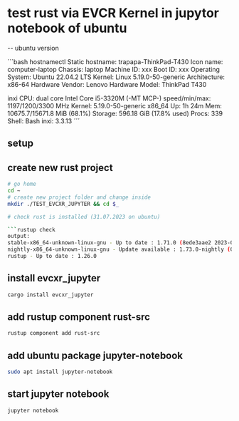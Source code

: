 # test rust via EVCR Kernel in jupytor notebook of ubuntu

-- ubuntu version

´´´bash
hostnamectl
Static hostname: trapapa-ThinkPad-T430
Icon name: computer-laptop
Chassis: laptop
Machine ID: xxx
Boot ID: xxx
Operating System: Ubuntu 22.04.2 LTS
Kernel: Linux 5.19.0-50-generic
Architecture: x86-64
Hardware Vendor: Lenovo
Hardware Model: ThinkPad T430

inxi
CPU: dual core Intel Core i5-3320M (-MT MCP-)
speed/min/max: 1197/1200/3300 MHz Kernel: 5.19.0-50-generic x86_64 Up: 1h 24m
Mem: 10675.7/15671.8 MiB (68.1%) Storage: 596.18 GiB (17.8% used) Procs: 339
Shell: Bash inxi: 3.3.13
´´´

## setup

## create new rust project

```bash
# go home
cd ~
# create new project folder and change inside
mkdir ./TEST_EVCXR_JUPYTER && cd $_

# check rust is installed (31.07.2023 on ubuntu)

```rustup check
output:
stable-x86_64-unknown-linux-gnu - Up to date : 1.71.0 (8ede3aae2 2023-07-12)
nightly-x86_64-unknown-linux-gnu - Update available : 1.73.0-nightly (0e8e857b1 2023-07-16) -> 1.73.0-nightly (32303b219 2023-07-29)
rustup - Up to date : 1.26.0
 ```

## install evcxr_jupyter

```bash
cargo install evcxr_jupyter

```

## add rustup component rust-src

```bash
rustup component add rust-src
```

## add ubuntu package jupyter-notebook

```bash
sudo apt install jupyter-notebook
```

## start jupyter notebook

```bash
jupyter notebook
```
